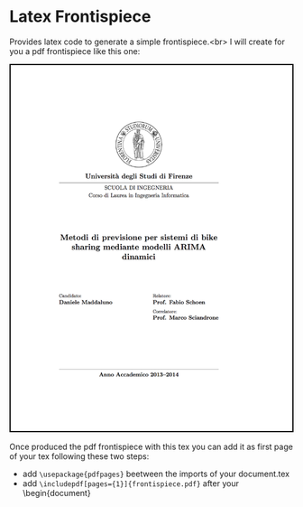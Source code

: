 # Latex Frontispiece
Provides latex code to generate a simple frontispiece.<br\>
I will create for you a pdf frontispiece like this one:

![Screenshot](https://raw.githubusercontent.com/danielemaddaluno/latex-frontispiece/master/README-frontispiece.png)

Once produced the pdf frontispiece with this tex you can add it as first page of your tex following these two steps:
* add `\usepackage{pdfpages}` beetween the imports of your document.tex
* add `\includepdf[pages={1}]{frontispiece.pdf}` after your \begin{document}
